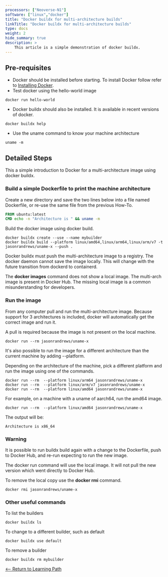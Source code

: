 ```yaml
---
processors: ["Neoverse-N1"]
software: ["linux","docker"]
title: "Docker buildx for multi-architecture builds"
linkTitle: "Docker buildx for multi-architecture builds"
type: docs
weight: 2
hide_summary: true
description: >
    This article is a simple demonstration of docker buildx.
---
```


## Pre-requisites

* Docker should be installed before starting. To install Docker follow refer to [Installing Docker](/devops/docker).
* Test docker using the hello-world image
```console
docker run hello-world
```
* Docker buildx should also be installed. It is available in recent versions of docker. 
```console
docker buildx help
```
* Use the uname command to know your machine architecture
```console
uname -m 
```

## Detailed Steps

This a simple introduction to Docker for a multi-architecture image using docker buildx.

### Build a simple Dockerfile to print the machine architecture

Create a new directory and save the two lines below into a file named Dockerfile, or re-use the same file from the previous How-To.
```dockerfile
FROM ubuntu:latest
CMD echo -n "Architecture is " && uname -m
```

Build the docker image using docker build.

```console 
docker buildx create --use --name mybuilder
docker buildx build --platform linux/amd64,linux/arm64,linux/arm/v7 -t jasonrandrews/uname-x --push .
```

Docker buildx must push the multi-architecture image to a registry. The docker daemon cannot save the image locally. This will change with the future transition from dockerd to containerd. 

The **docker images** command does not show a local image. The multi-arch image is present in Docker Hub. The missing local image is a common misunderstanding for developers.

### Run the image 

From any computer pull and run the multi-architecture image. Because support for 3 architectures is included, docker will automatically get the correct image and run it.

A pull is required because the image is not present on the local machine.

```console
docker run --rm jasonrandrews/uname-x
```

It's also possible to run the image for a different architecture than the current machine by adding --platform.

Depending on the architecture of the machine, pick a different platform and run the image using one of the commands.

```console
docker run --rm  --platform linux/arm64 jasonrandrews/uname-x
docker run --rm  --platform linux/arm/v7 jasonrandrews/uname-x
docker run --rm  --platform linux/amd64 jasonrandrews/uname-x
```

For example, on a machine with a uname of aarch64, run the amd64 image.

```console
docker run --rm  --platform linux/amd64 jasonrandrews/uname-x
```

The output will be:
```console
Architecture is x86_64
```

### Warning

It is possible to run buildx build again with a change to the Dockerfile, push to Docker Hub, and re-run expecting to run the new image.

The docker run command will use the local image. It will not pull the new version which went directly to Docker Hub. 

To remove the local copy use the **docker rmi** command.

```console
docker rmi jasonrandrews/uname-x
```

### Other useful commands

To list the builders

```console
docker buildx ls
```

To change to a different builder, such as default

```console
docker buildx use default
```

To remove a builder

```console
docker buildx rm mybuilder
```

[<-- Return to Learning Path](/cloud/docker/#sections)
